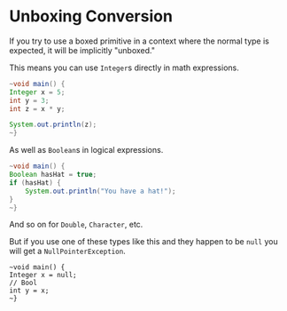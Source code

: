 # Unboxing Conversion

If you try to use a boxed primitive in a context where
the normal type is expected, it will be implicitly "unboxed."

This means you can use `Integer`s directly in math expressions.

```java
~void main() {
Integer x = 5;
int y = 3;
int z = x * y;

System.out.println(z);
~}
```

As well as `Boolean`s in logical expressions.

```java
~void main() {
Boolean hasHat = true;
if (hasHat) {
    System.out.println("You have a hat!");
}
~}
```

And so on for `Double`, `Character`, etc.

But if you use one of these types like this and they happen to be `null` you will
get a `NullPointerException`.

```java,panics
~void main() {
Integer x = null;
// Bool
int y = x;
~}
```
